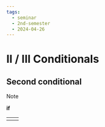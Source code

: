 ```yaml
---
tags:
  - seminar
  - 2nd-semester
  - 2024-04-26
---
```


# II / III Conditionals

## Second conditional

> [!note] 
> **if**

|     |     |
| --- | --- |
|     |     |
